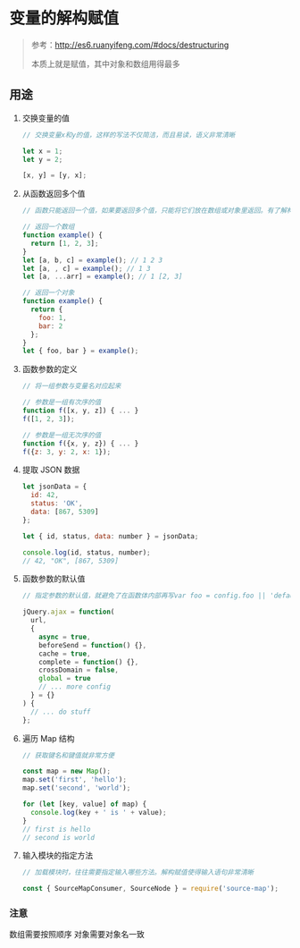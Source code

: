 # 变量的解构赋值

> 参考：http://es6.ruanyifeng.com/#docs/destructuring
>
> 本质上就是赋值，其中对象和数组用得最多

## 用途

1. 交换变量的值

   ```js
   // 交换变量x和y的值，这样的写法不仅简洁，而且易读，语义非常清晰

   let x = 1;
   let y = 2;

   [x, y] = [y, x];
   ```

2. 从函数返回多个值

   ```js
   // 函数只能返回一个值，如果要返回多个值，只能将它们放在数组或对象里返回。有了解构赋值，取出这些值就非常方便

   // 返回一个数组
   function example() {
     return [1, 2, 3];
   }
   let [a, b, c] = example(); // 1 2 3
   let [a, , c] = example(); // 1 3
   let [a, ...arr] = example(); // 1 [2, 3]

   // 返回一个对象
   function example() {
     return {
       foo: 1,
       bar: 2
     };
   }
   let { foo, bar } = example();
   ```

3. 函数参数的定义

   ```js
   // 将一组参数与变量名对应起来

   // 参数是一组有次序的值
   function f([x, y, z]) { ... }
   f([1, 2, 3]);

   // 参数是一组无次序的值
   function f({x, y, z}) { ... }
   f({z: 3, y: 2, x: 1});
   ```

4. 提取 JSON 数据

   ```js
   let jsonData = {
     id: 42,
     status: 'OK',
     data: [867, 5309]
   };

   let { id, status, data: number } = jsonData;

   console.log(id, status, number);
   // 42, "OK", [867, 5309]
   ```

5. 函数参数的默认值

   ```js
   // 指定参数的默认值，就避免了在函数体内部再写var foo = config.foo || 'default foo';这样的语句

   jQuery.ajax = function(
     url,
     {
       async = true,
       beforeSend = function() {},
       cache = true,
       complete = function() {},
       crossDomain = false,
       global = true
       // ... more config
     } = {}
   ) {
     // ... do stuff
   };
   ```

6. 遍历 Map 结构

   ```js
   // 获取键名和键值就非常方便

   const map = new Map();
   map.set('first', 'hello');
   map.set('second', 'world');

   for (let [key, value] of map) {
     console.log(key + ' is ' + value);
   }
   // first is hello
   // second is world
   ```

7. 输入模块的指定方法

   ```js
   // 加载模块时，往往需要指定输入哪些方法。解构赋值使得输入语句非常清晰

   const { SourceMapConsumer, SourceNode } = require('source-map');
   ```

### 注意

数组需要按照顺序
对象需要对象名一致
